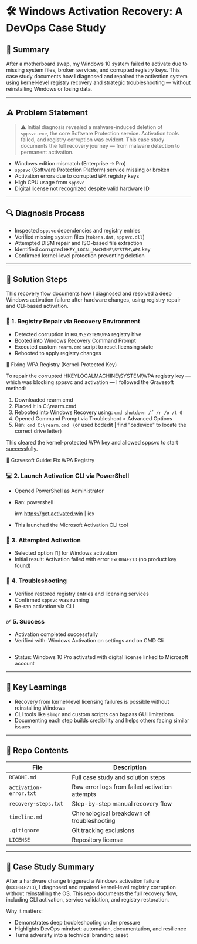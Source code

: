 # 🛠️ Windows Activation Recovery: A DevOps Case Study

## 📌 Summary
After a motherboard swap, my Windows 10 system failed to activate due to missing system files, broken services, and corrupted registry keys. This case study documents how I diagnosed and repaired the activation system using kernel-level registry recovery and strategic troubleshooting — without reinstalling Windows or losing data.

---

## ⚠️ Problem Statement

> ⚠️ Initial diagnosis revealed a malware-induced deletion of `sppsvc.exe`, the core Software Protection service. Activation tools failed, and registry corruption was evident. This case study documents the full recovery journey — from malware detection to permanent activation.

- Windows edition mismatch (Enterprise → Pro)
- `sppsvc` (Software Protection Platform) service missing or broken
- Activation errors due to corrupted `WPA` registry keys
- High CPU usage from `sppsvc`
- Digital license not recognized despite valid hardware ID

---

## 🔍 Diagnosis Process

- Inspected `sppsvc` dependencies and registry entries
- Verified missing system files (`tokens.dat`, `sppsvc.dll`)
- Attempted DISM repair and ISO-based file extraction
- Identified corrupted `HKEY_LOCAL_MACHINE\SYSTEM\WPA` key
- Confirmed kernel-level protection preventing deletion

---

## 🧪 Solution Steps

This recovery flow documents how I diagnosed and resolved a deep Windows activation failure after hardware changes, using registry repair and CLI-based activation.

### 🔧 1. Registry Repair via Recovery Environment
- Detected corruption in `HKLM\SYSTEM\WPA` registry hive
- Booted into Windows Recovery Command Prompt
- Executed custom `rearm.cmd` script to reset licensing state
- Rebooted to apply registry changes

🧱 Fixing WPA Registry (Kernel-Protected Key)

To repair the corrupted HKEYLOCALMACHINE\SYSTEM\WPA registry key — which was blocking sppsvc and activation — I followed the Gravesoft method:

1. Downloaded rearm.cmd
2. Placed it in C:\rearm.cmd
3. Rebooted into Windows Recovery using:
   `cmd
   shutdown /f /r /o /t 0
   `
4. Opened Command Prompt via Troubleshoot > Advanced Options
5. Ran:
   `cmd
   C:\rearm.cmd
   `
   (or used bcdedit | find "osdevice" to locate the correct drive letter)

This cleared the kernel-protected WPA key and allowed sppsvc to start successfully.

🔗 Gravesoft Guide: Fix WPA Registry

### 💻 2. Launch Activation CLI via PowerShell
- Opened PowerShell as Administrator
- Ran:
  powershell
  
  irm https://get.activated.win | iex
  
- This launched the Microsoft Activation CLI tool

### 🧩 3. Attempted Activation
- Selected option [1] for Windows activation
- Initial result: Activation failed with error `0xC004F213` (no product key found)

### 🧠 4. Troubleshooting
- Verified restored registry entries and licensing services
- Confirmed `sppsvc` was running
- Re-ran activation via CLI

### ✅ 5. Success
- Activation completed successfully
- Verified with: Windows Activation on settings and on CMD Cli
  ```
- Status: Windows 10 Pro activated with digital license linked to Microsoft account

---

## 📘 Key Learnings
- Recovery from kernel-level licensing failures is possible without reinstalling Windows
- CLI tools like `slmgr` and custom scripts can bypass GUI limitations
- Documenting each step builds credibility and helps others facing similar issues

-----

## 📂 Repo Contents

| File              | Description |
|-------------------|-------------|
| `README.md`       | Full case study and solution steps |
| `activation-error.txt` | Raw error logs from failed activation attempts |
| `recovery-steps.txt`   | Step-by-step manual recovery flow |
| `timeline.md`     | Chronological breakdown of troubleshooting |
| `.gitignore`      | Git tracking exclusions |
| `LICENSE`         | Repository license |

---

## 🧠 Case Study Summary

After a hardware change triggered a Windows activation failure (`0xC004F213`), I diagnosed and repaired kernel-level registry corruption without reinstalling the OS. This repo documents the full recovery flow, including CLI activation, service validation, and registry restoration.

Why it matters: 
- Demonstrates deep troubleshooting under pressure  
- Highlights DevOps mindset: automation, documentation, and resilience  
- Turns adversity into a technical branding asset

